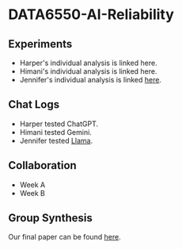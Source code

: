 # DATA6550-AI-Reliability
## Experiments <br>
- Harper's individual analysis is linked here. <br>
- Himani's individual analysis is linked here. <br>
- Jennifer's individual analysis is linked [here](https://mtmailmtsu-my.sharepoint.com/:w:/g/personal/js2je_mtmail_mtsu_edu/EVMKH5kzBIVEp2uRPST5RfoBl2L7vRHqblK4dFA6ODvk_w?e=wGBw0y). <br>

## Chat Logs <br>
- Harper tested ChatGPT. <br>
- Himani tested Gemini. <br>
- Jennifer tested [Llama](https://mtmailmtsu-my.sharepoint.com/:w:/g/personal/js2je_mtmail_mtsu_edu/EbHjuYSe7plFtI9tUT-ZY7QB4AMTkl4NOdKSDWTbeJ6nVg?e=twMg4Y). <br>

## Collaboration <br>
- Week A <br>
- Week B <br>

## Group Synthesis <br>
Our final paper can be found [here](https://mtmailmtsu-my.sharepoint.com/:w:/g/personal/hek2t_mtmail_mtsu_edu/Ee--bGOm3xNBki04fp-29dMBypMgtO8d_jspBNyy2B7zEw?e=PA6bSG). <br>
